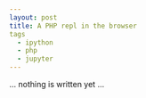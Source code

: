 ```yaml
---
layout: post
title: A PHP repl in the browser
tags
  - ipython
  - php
  - jupyter
---
```


... nothing is written yet ...